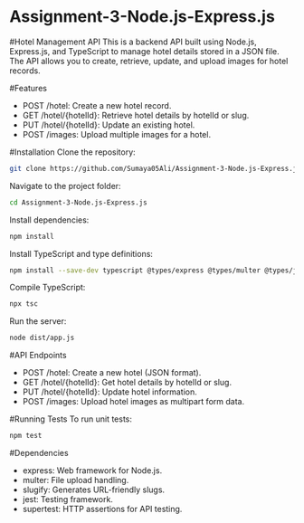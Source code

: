 # Assignment-3-Node.js-Express.js

#Hotel Management API
This is a backend API built using Node.js, Express.js, and TypeScript to manage hotel details stored in a JSON file. The API allows you to create, retrieve, update, and upload images for hotel records.

#Features
- POST /hotel: Create a new hotel record.
- GET /hotel/{hotelId}: Retrieve hotel details by hotelId or slug.
- PUT /hotel/{hotelId}: Update an existing hotel.
- POST /images: Upload multiple images for a hotel.

#Installation
Clone the repository:
  ```bash
git clone https://github.com/Sumaya05Ali/Assignment-3-Node.js-Express.js.git
 ```
Navigate to the project folder:
```bash
cd Assignment-3-Node.js-Express.js
```

Install dependencies:
```bash
npm install
```

Install TypeScript and type definitions:
```bash
npm install --save-dev typescript @types/express @types/multer @types/jest
```
Compile TypeScript:
```bash
npx tsc
```

Run the server:
```bash
node dist/app.js
```
#API Endpoints
- POST /hotel: Create a new hotel (JSON format).
- GET /hotel/{hotelId}: Get hotel details by hotelId or slug.
- PUT /hotel/{hotelId}: Update hotel information.
- POST /images: Upload hotel images as multipart form data.

#Running Tests
To run unit tests:
```bash
npm test
```
#Dependencies
- express: Web framework for Node.js.
- multer: File upload handling.
- slugify: Generates URL-friendly slugs.
- jest: Testing framework.
- supertest: HTTP assertions for API testing.
